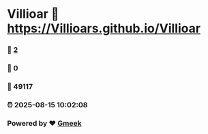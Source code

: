 # Villioar :link: https://Villioars.github.io/Villioar 
### :page_facing_up: [2](https://Villioars.github.io/Villioar/tag.html) 
### :speech_balloon: 0 
### :hibiscus: 49117 
### :alarm_clock: 2025-08-15 10:02:08 
### Powered by :heart: [Gmeek](https://github.com/Meekdai/Gmeek)
